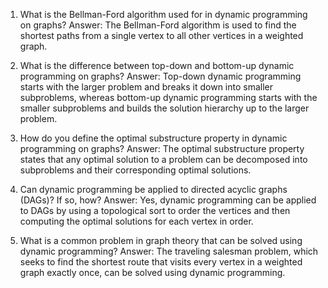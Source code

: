 

1. What is the Bellman-Ford algorithm used for in dynamic programming on graphs?
Answer: The Bellman-Ford algorithm is used to find the shortest paths from a single vertex to all other vertices in a weighted graph.

2. What is the difference between top-down and bottom-up dynamic programming on graphs?
Answer: Top-down dynamic programming starts with the larger problem and breaks it down into smaller subproblems, whereas bottom-up dynamic programming starts with the smaller subproblems and builds the solution hierarchy up to the larger problem.

3. How do you define the optimal substructure property in dynamic programming on graphs?
Answer: The optimal substructure property states that any optimal solution to a problem can be decomposed into subproblems and their corresponding optimal solutions.

4. Can dynamic programming be applied to directed acyclic graphs (DAGs)? If so, how?
Answer: Yes, dynamic programming can be applied to DAGs by using a topological sort to order the vertices and then computing the optimal solutions for each vertex in order.

5. What is a common problem in graph theory that can be solved using dynamic programming?
Answer: The traveling salesman problem, which seeks to find the shortest route that visits every vertex in a weighted graph exactly once, can be solved using dynamic programming.